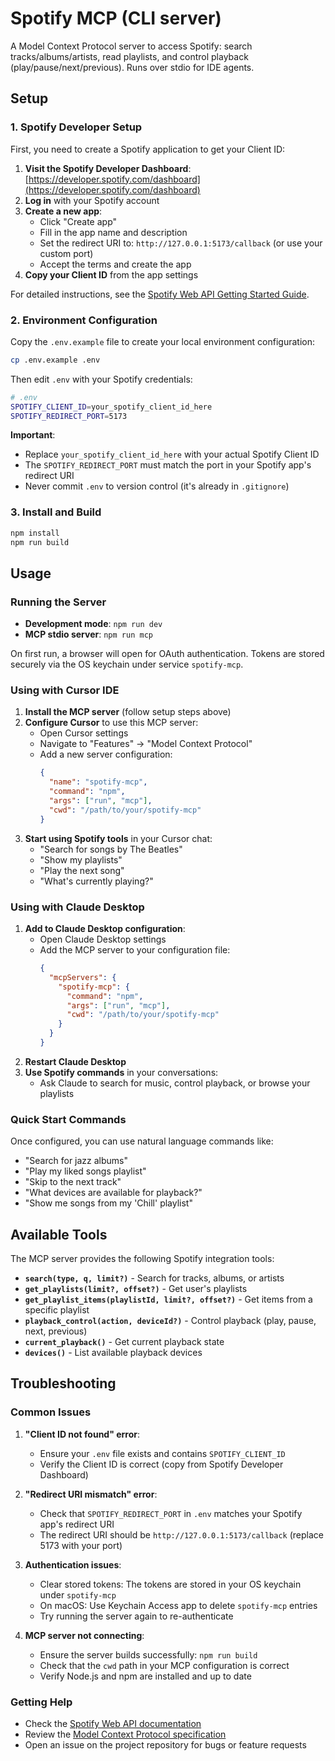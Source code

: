 # Spotify MCP (CLI server)

A Model Context Protocol server to access Spotify: search tracks/albums/artists, read playlists, and control playback (play/pause/next/previous). Runs over stdio for IDE agents.

## Setup

### 1. Spotify Developer Setup

First, you need to create a Spotify application to get your Client ID:

1. **Visit the Spotify Developer Dashboard**: [https://developer.spotify.com/dashboard](https://developer.spotify.com/dashboard)
2. **Log in** with your Spotify account
3. **Create a new app**:
   - Click "Create app"
   - Fill in the app name and description
   - Set the redirect URI to: `http://127.0.0.1:5173/callback` (or use your custom port)
   - Accept the terms and create the app
4. **Copy your Client ID** from the app settings

For detailed instructions, see the [Spotify Web API Getting Started Guide](https://developer.spotify.com/documentation/web-api/tutorials/getting-started).

### 2. Environment Configuration

Copy the `.env.example` file to create your local environment configuration:

```bash
cp .env.example .env
```

Then edit `.env` with your Spotify credentials:

```bash
# .env
SPOTIFY_CLIENT_ID=your_spotify_client_id_here
SPOTIFY_REDIRECT_PORT=5173
```

**Important**:

- Replace `your_spotify_client_id_here` with your actual Spotify Client ID
- The `SPOTIFY_REDIRECT_PORT` must match the port in your Spotify app's redirect URI
- Never commit `.env` to version control (it's already in `.gitignore`)

### 3. Install and Build

```bash
npm install
npm run build
```

## Usage

### Running the Server

- **Development mode**: `npm run dev`
- **MCP stdio server**: `npm run mcp`

On first run, a browser will open for OAuth authentication. Tokens are stored securely via the OS keychain under service `spotify-mcp`.

### Using with Cursor IDE

1. **Install the MCP server** (follow setup steps above)
2. **Configure Cursor** to use this MCP server:
   - Open Cursor settings
   - Navigate to "Features" → "Model Context Protocol"
   - Add a new server configuration:
     ```json
     {
       "name": "spotify-mcp",
       "command": "npm",
       "args": ["run", "mcp"],
       "cwd": "/path/to/your/spotify-mcp"
     }
     ```
3. **Start using Spotify tools** in your Cursor chat:
   - "Search for songs by The Beatles"
   - "Show my playlists"
   - "Play the next song"
   - "What's currently playing?"

### Using with Claude Desktop

1. **Add to Claude Desktop configuration**:
   - Open Claude Desktop settings
   - Add the MCP server to your configuration file:
     ```json
     {
       "mcpServers": {
         "spotify-mcp": {
           "command": "npm",
           "args": ["run", "mcp"],
           "cwd": "/path/to/your/spotify-mcp"
         }
       }
     }
     ```
2. **Restart Claude Desktop**
3. **Use Spotify commands** in your conversations:
   - Ask Claude to search for music, control playback, or browse your playlists

### Quick Start Commands

Once configured, you can use natural language commands like:

- "Search for jazz albums"
- "Play my liked songs playlist"
- "Skip to the next track"
- "What devices are available for playback?"
- "Show me songs from my 'Chill' playlist"

## Available Tools

The MCP server provides the following Spotify integration tools:

- **`search(type, q, limit?)`** - Search for tracks, albums, or artists
- **`get_playlists(limit?, offset?)`** - Get user's playlists
- **`get_playlist_items(playlistId, limit?, offset?)`** - Get items from a specific playlist
- **`playback_control(action, deviceId?)`** - Control playback (play, pause, next, previous)
- **`current_playback()`** - Get current playback state
- **`devices()`** - List available playback devices

## Troubleshooting

### Common Issues

1. **"Client ID not found" error**:

   - Ensure your `.env` file exists and contains `SPOTIFY_CLIENT_ID`
   - Verify the Client ID is correct (copy from Spotify Developer Dashboard)

2. **"Redirect URI mismatch" error**:

   - Check that `SPOTIFY_REDIRECT_PORT` in `.env` matches your Spotify app's redirect URI
   - The redirect URI should be `http://127.0.0.1:5173/callback` (replace 5173 with your port)

3. **Authentication issues**:

   - Clear stored tokens: The tokens are stored in your OS keychain under `spotify-mcp`
   - On macOS: Use Keychain Access app to delete `spotify-mcp` entries
   - Try running the server again to re-authenticate

4. **MCP server not connecting**:
   - Ensure the server builds successfully: `npm run build`
   - Check that the `cwd` path in your MCP configuration is correct
   - Verify Node.js and npm are installed and up to date

### Getting Help

- Check the [Spotify Web API documentation](https://developer.spotify.com/documentation/web-api)
- Review the [Model Context Protocol specification](https://modelcontextprotocol.io/)
- Open an issue on the project repository for bugs or feature requests
